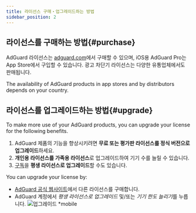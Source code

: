 ```yaml
---
title: 라이선스 구매・업그레이드하는 방법
sidebar_position: 2
---
```


## 라이선스를 구매하는 방법{#purchase}

AdGuard 라이선스는 [adguard.com](https://adguard.com/license.html)에서 구매할 수 있으며, iOS용 AdGuard Pro는 App Store에서 구입할 수 있습니다. 광고 차단기 라이선스는 다양한 유통업체에서도 판매됩니다.

The availability of AdGuard products in app stores and by distributors depends on your country.

## 라이선스를 업그레이드하는 방법{#upgrade}

To make more use of your AdGuard products, you can upgrade your license for the following benefits.

1. AdGuard 제품의 기능을 향상시키려면 **무료 또는 평가판 라이선스를 정식 버전으로 업그레이드**하세요.
2. **개인용 라이선스를 가족용 라이선스**로 업그레이드하여 기기 수를 늘릴 수 있습니다.
3. [구독](../what-is)을 **평생 라이선스로 업그레이드**할 수도 있습니다.

You can upgrade your license by:
  * [AdGuard 공식 웹사이트](https://adguard.com)에서 다른 라이선스를 구매합니다.
  * AdGuard 계정에서 *평생 라이선스로 업그레이드* 및/또는 *기기 한도 늘리기*를 누릅니다. ![업그레이드 *mobile](https://cdn.adtidy.org/content/kb/ad_blocker/general/newaccount-upgrade.png)
